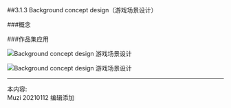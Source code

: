 ##3.1.3 Background concept design（游戏场景设计）

###概念




###作品集应用

![Background concept design 游戏场景设计](http://kitpic.makebi.net/2021/ixd_38.jpg)
 


![Background concept design 游戏场景设计](http://kitpic.makebi.net/2021/ixd_39.jpg)







---
本内容:  
Muzi 20210112 编辑添加
